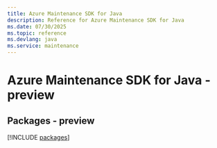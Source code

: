 ```yaml
---
title: Azure Maintenance SDK for Java
description: Reference for Azure Maintenance SDK for Java
ms.date: 07/30/2025
ms.topic: reference
ms.devlang: java
ms.service: maintenance
---
```

# Azure Maintenance SDK for Java - preview
## Packages - preview
[!INCLUDE [packages](maintenance-index.md)]